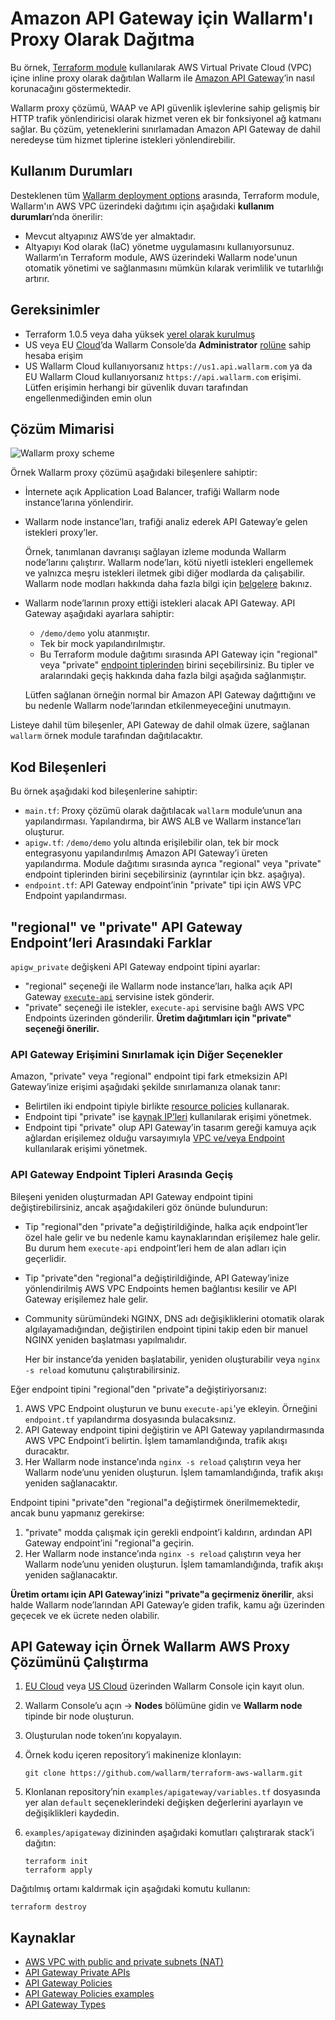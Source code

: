 # Amazon API Gateway için Wallarm'ı Proxy Olarak Dağıtma

Bu örnek, [Terraform module](https://registry.terraform.io/modules/wallarm/wallarm/aws/) kullanılarak AWS Virtual Private Cloud (VPC) içine inline proxy olarak dağıtılan Wallarm ile [Amazon API Gateway](https://aws.amazon.com/api-gateway/)’in nasıl korunacağını göstermektedir.

Wallarm proxy çözümü, WAAP ve API güvenlik işlevlerine sahip gelişmiş bir HTTP trafik yönlendiricisi olarak hizmet veren ek bir fonksiyonel ağ katmanı sağlar. Bu çözüm, yeteneklerini sınırlamadan Amazon API Gateway de dahil neredeyse tüm hizmet tiplerine istekleri yönlendirebilir.

## Kullanım Durumları

Desteklenen tüm [Wallarm deployment options](https://docs.wallarm.com/installation/supported-deployment-options) arasında, Terraform module, Wallarm'ın AWS VPC üzerindeki dağıtımı için aşağıdaki **kullanım durumları**’nda önerilir:

* Mevcut altyapınız AWS’de yer almaktadır.
* Altyapıyı Kod olarak (IaC) yönetme uygulamasını kullanıyorsunuz. Wallarm’ın Terraform module, AWS üzerindeki Wallarm node'unun otomatik yönetimi ve sağlanmasını mümkün kılarak verimlilik ve tutarlılığı artırır.

## Gereksinimler

* Terraform 1.0.5 veya daha yüksek [yerel olarak kurulmuş](https://learn.hashicorp.com/tutorials/terraform/install-cli)
* US veya EU [Cloud](https://docs.wallarm.com/about-wallarm/overview/#cloud)’da Wallarm Console’da **Administrator** [rolüne](https://docs.wallarm.com/user-guides/settings/users/#user-roles) sahip hesaba erişim
* US Wallarm Cloud kullanıyorsanız `https://us1.api.wallarm.com` ya da EU Wallarm Cloud kullanıyorsanız `https://api.wallarm.com` erişimi. Lütfen erişimin herhangi bir güvenlik duvarı tarafından engellenmediğinden emin olun

## Çözüm Mimarisi

![Wallarm proxy scheme](https://github.com/wallarm/terraform-aws-wallarm/blob/main/images/wallarm-as-proxy-for-aws-api-gateway.png?raw=true)

Örnek Wallarm proxy çözümü aşağıdaki bileşenlere sahiptir:

* İnternete açık Application Load Balancer, trafiği Wallarm node instance’larına yönlendirir.
* Wallarm node instance’ları, trafiği analiz ederek API Gateway’e gelen istekleri proxy’ler.

    Örnek, tanımlanan davranışı sağlayan izleme modunda Wallarm node’larını çalıştırır. Wallarm node’ları, kötü niyetli istekleri engellemek ve yalnızca meşru istekleri iletmek gibi diğer modlarda da çalışabilir. Wallarm node modları hakkında daha fazla bilgi için [belgelere](https://docs.wallarm.com/admin-en/configure-wallarm-mode/) bakınız.
* Wallarm node’larının proxy ettiği istekleri alacak API Gateway. API Gateway aşağıdaki ayarlara sahiptir:

    * `/demo/demo` yolu atanmıştır.
    * Tek bir mock yapılandırılmıştır.
    * Bu Terraform module dağıtımı sırasında API Gateway için "regional" veya "private" [endpoint tiplerinden](https://docs.aws.amazon.com/apigateway/latest/developerguide/api-gateway-api-endpoint-types.html) birini seçebilirsiniz. Bu tipler ve aralarındaki geçiş hakkında daha fazla bilgi aşağıda sağlanmıştır.

    Lütfen sağlanan örneğin normal bir Amazon API Gateway dağıttığını ve bu nedenle Wallarm node’larından etkilenmeyeceğini unutmayın.

Listeye dahil tüm bileşenler, API Gateway de dahil olmak üzere, sağlanan `wallarm` örnek module tarafından dağıtılacaktır.

## Kod Bileşenleri

Bu örnek aşağıdaki kod bileşenlerine sahiptir:

* `main.tf`: Proxy çözümü olarak dağıtılacak `wallarm` module’unun ana yapılandırması. Yapılandırma, bir AWS ALB ve Wallarm instance’ları oluşturur.
* `apigw.tf`: `/demo/demo` yolu altında erişilebilir olan, tek bir mock entegrasyonu yapılandırılmış Amazon API Gateway’i üreten yapılandırma. Module dağıtımı sırasında ayrıca "regional" veya "private" endpoint tiplerinden birini seçebilirsiniz (ayrıntılar için bkz. aşağıya).
* `endpoint.tf`: API Gateway endpoint’inin "private" tipi için AWS VPC Endpoint yapılandırması.

## "regional" ve "private" API Gateway Endpoint’leri Arasındaki Farklar

`apigw_private` değişkeni API Gateway endpoint tipini ayarlar:

* "regional" seçeneği ile Wallarm node instance’ları, halka açık API Gateway [`execute-api`](https://docs.aws.amazon.com/apigateway/latest/developerguide/how-to-call-api.html) servisine istek gönderir.
* "private" seçeneği ile istekler, `execute-api` servisine bağlı AWS VPC Endpoints üzerinden gönderilir. **Üretim dağıtımları için "private" seçeneği önerilir.**

### API Gateway Erişimini Sınırlamak için Diğer Seçenekler

Amazon, "private" veya "regional" endpoint tipi fark etmeksizin API Gateway’inize erişimi aşağıdaki şekilde sınırlamanıza olanak tanır:

* Belirtilen iki endpoint tipiyle birlikte [resource policies](https://docs.aws.amazon.com/apigateway/latest/developerguide/apigateway-resource-policies.html) kullanarak.
* Endpoint tipi "private" ise [kaynak IP’leri](https://docs.aws.amazon.com/apigateway/latest/developerguide/apigateway-resource-policies-examples.html) kullanılarak erişimi yönetmek.
* Endpoint tipi "private" olup API Gateway’in tasarım gereği kamuya açık ağlardan erişilemez olduğu varsayımıyla [VPC ve/veya Endpoint](https://docs.aws.amazon.com/apigateway/latest/developerguide/apigateway-resource-policies-examples.html) kullanılarak erişimi yönetmek.

### API Gateway Endpoint Tipleri Arasında Geçiş

Bileşeni yeniden oluşturmadan API Gateway endpoint tipini değiştirebilirsiniz, ancak aşağıdakileri göz önünde bulundurun:

* Tip "regional"den "private"a değiştirildiğinde, halka açık endpoint’ler özel hale gelir ve bu nedenle kamu kaynaklarından erişilemez hale gelir. Bu durum hem `execute-api` endpoint’leri hem de alan adları için geçerlidir.
* Tip "private"den "regional"a değiştirildiğinde, API Gateway’inize yönlendirilmiş AWS VPC Endpoints hemen bağlantısı kesilir ve API Gateway erişilemez hale gelir.
* Community sürümündeki NGINX, DNS adı değişikliklerini otomatik olarak algılayamadığından, değiştirilen endpoint tipini takip eden bir manuel NGINX yeniden başlatması yapılmalıdır.

    Her bir instance’da yeniden başlatabilir, yeniden oluşturabilir veya `nginx -s reload` komutunu çalıştırabilirsiniz.

Eğer endpoint tipini "regional"den "private"a değiştiriyorsanız:

1. AWS VPC Endpoint oluşturun ve bunu `execute-api`’ye ekleyin. Örneğini `endpoint.tf` yapılandırma dosyasında bulacaksınız.
2. API Gateway endpoint tipini değiştirin ve API Gateway yapılandırmasında AWS VPC Endpoint’i belirtin. İşlem tamamlandığında, trafik akışı duracaktır.
3. Her Wallarm node instance’ında `nginx -s reload` çalıştırın veya her Wallarm node’unu yeniden oluşturun. İşlem tamamlandığında, trafik akışı yeniden sağlanacaktır.

Endpoint tipini "private"den "regional"a değiştirmek önerilmemektedir, ancak bunu yapmanız gerekirse:

1. "private" modda çalışmak için gerekli endpoint’i kaldırın, ardından API Gateway endpoint’ini "regional"a geçirin.
2. Her Wallarm node instance’ında `nginx -s reload` çalıştırın veya her Wallarm node’unu yeniden oluşturun. İşlem tamamlandığında, trafik akışı yeniden sağlanacaktır.

**Üretim ortamı için API Gateway’inizi "private"a geçirmeniz önerilir**, aksi halde Wallarm node’larından API Gateway’e giden trafik, kamu ağı üzerinden geçecek ve ek ücrete neden olabilir.

## API Gateway için Örnek Wallarm AWS Proxy Çözümünü Çalıştırma

1. [EU Cloud](https://my.wallarm.com/nodes) veya [US Cloud](https://us1.my.wallarm.com/nodes) üzerinden Wallarm Console için kayıt olun.
2. Wallarm Console’u açın → **Nodes** bölümüne gidin ve **Wallarm node** tipinde bir node oluşturun.
3. Oluşturulan node token’ını kopyalayın.
4. Örnek kodu içeren repository’i makinenize klonlayın:

    ```
    git clone https://github.com/wallarm/terraform-aws-wallarm.git
    ```
5. Klonlanan repository’nin `examples/apigateway/variables.tf` dosyasında yer alan `default` seçeneklerindeki değişken değerlerini ayarlayın ve değişiklikleri kaydedin.
6. `examples/apigateway` dizininden aşağıdaki komutları çalıştırarak stack’i dağıtın:

    ```
    terraform init
    terraform apply
    ```

Dağıtılmış ortamı kaldırmak için aşağıdaki komutu kullanın:

```
terraform destroy
```

## Kaynaklar

* [AWS VPC with public and private subnets (NAT)](https://docs.aws.amazon.com/vpc/latest/userguide/VPC_Scenario2.html)
* [API Gateway Private APIs](https://docs.aws.amazon.com/apigateway/latest/developerguide/apigateway-private-apis.html)
* [API Gateway Policies](https://docs.aws.amazon.com/apigateway/latest/developerguide/apigateway-resource-policies.html)
* [API Gateway Policies examples](https://docs.aws.amazon.com/apigateway/latest/developerguide/apigateway-resource-policies-examples.html)
* [API Gateway Types](https://docs.aws.amazon.com/apigateway/latest/developerguide/api-gateway-api-endpoint-types.html)